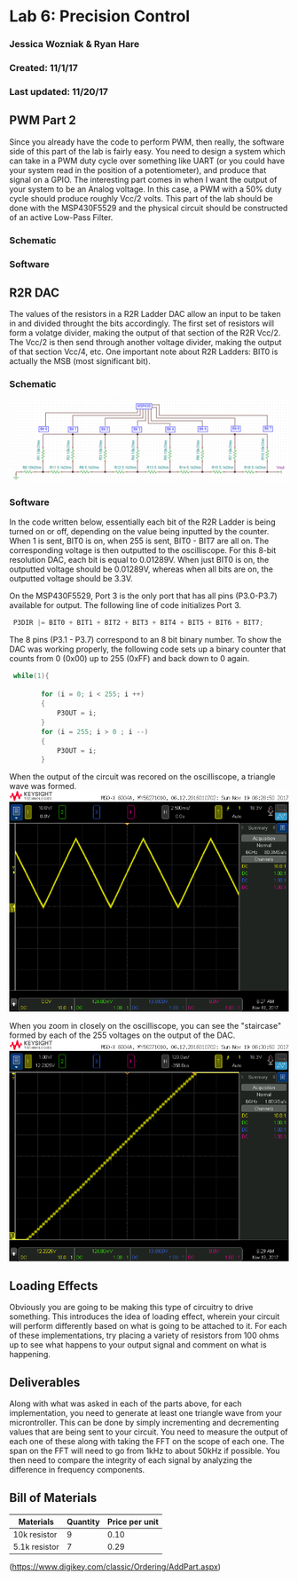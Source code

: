# Lab 6: Precision Control
### Jessica Wozniak & Ryan Hare
### Created: 11/1/17
### Last updated: 11/20/17

## PWM Part 2
Since you already have the code to perform PWM, then really, the software side of this part of the lab is fairly easy. You need to design a system 
which can take in a PWM duty cycle over something like UART (or you could have your system read in the position of a potentiometer), and produce that 
signal on a GPIO. The interesting part comes in when I want the output of your system to be an Analog voltage. In this case, a PWM with a 50% duty cycle 
should produce roughly Vcc/2 volts. This part of the lab should be done with the MSP430F5529 and the physical circuit should be constructed of an active 
Low-Pass Filter.
### Schematic

### Software


## R2R DAC
The values of the resistors in a R2R Ladder DAC allow an input to be taken in and divided throught the bits accordingly. The first set of resistors 
will form a volatge divider, making the output of that section of the R2R Vcc/2. The Vcc/2 is then send through another voltage divider, making the 
output of that section Vcc/4, etc. One important note about R2R Ladders: BIT0 is actually the MSB (most significant bit). 
### Schematic
![Atl Text](https://github.com/RU09342/lab-6taking-control-over-your-embedded-life-rj/blob/master/Photos/R2R_Ladder.PNG)
### Software
In the code written below, essentially each bit of the R2R Ladder is being turned on or off, depending on the value being inputted by the counter.
When 1 is sent, BIT0 is on, when 255 is sent, BIT0 - BIT7 are all on. The corresponding voltage is then outputted to the oscilliscope. For this 8-bit
resolution DAC, each bit is equal to 0.01289V. When just BIT0 is on, the outputted voltage should be 0.01289V, whereas when all bits are on, the 
outputted voltage should be 3.3V.


On the MSP430F5529, Port 3 is the only port that has all pins (P3.0-P3.7) available for output. The following line of code initializes Port 3.
```C
 P3DIR |= BIT0 + BIT1 + BIT2 + BIT3 + BIT4 + BIT5 + BIT6 + BIT7;
```
The 8 pins (P3.1 - P3.7) correspond to an 8 bit binary number. To show the DAC was working properly, the following code sets up a binary counter that 
counts from 0 (0x00) up to 255 (0xFF) and back down to 0 again.  
```C
 while(1){

        for (i = 0; i < 255; i ++)
        {
            P3OUT = i;
        }
        for (i = 255; i > 0 ; i --)
        {
            P3OUT = i;
        }
```
When the output of the circuit was recored on the oscilliscope, a triangle wave was formed.
![Atl Text](https://github.com/RU09342/lab-6taking-control-over-your-embedded-life-rj/blob/master/Photos/r2r_Triangle.png)


When you zoom in closely on the oscilliscope, you can see the "staircase" formed by each of the 255 voltages on the output of the DAC. 
![Atl Text](https://github.com/RU09342/lab-6taking-control-over-your-embedded-life-rj/blob/master/Photos/r2r_zoomed_in.png)

## Loading Effects
Obviously you are going to be making this type of circuitry to drive something. This introduces the idea of loading effect, wherein your circuit 
will perform differently based on what is going to be attached to it. For each of these implementations, try placing a variety of resistors from 
100 ohms up to see what happens to your output signal and comment on what is happening.

## Deliverables
Along with what was asked in each of the parts above, for each implementation, you need to generate at least one triangle wave from your microntroller. 
This can be done by simply incrementing and decrementing values that are being sent to your circuit. You need to measure the output of each one of these 
along with taking the FFT on the scope of each one. The span on the FFT will need to go from 1kHz to about 50kHz if possible. You then need to compare 
the integrity of each signal by analyzing the difference in frequency components.

## Bill of Materials
Materials    | Quantity | Price per unit |
-------------|----------|----------------|
10k resistor |     9    |      0.10      |
5.1k resistor|     7    |      0.29      |

(https://www.digikey.com/classic/Ordering/AddPart.aspx)
